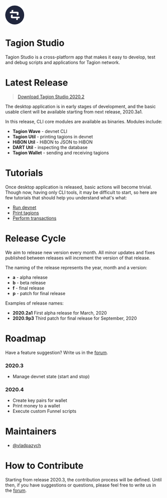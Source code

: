 <a href="https://tagion.org"><img alt="tagion logo" src="https://github.com/tagion/resources/raw/master/branding/logomark.svg?sanitize=true" alt="tagion.org" height="60"></a>

# Tagion Studio

Tagion Studio is a cross-platform app that makes it easy to develop, test and debug scripts and applications for Tagion network.

# Latest Release

> [Download Tagion Studio 2020.2](https://github.com/tagion/studio/releases)

The desktop application is in early stages of development, and the basic usable client will be available starting from next release, 2020.3a1.

In this release, CLI core modules are available as binaries. Modules include:

* **Tagion Wave** - devnet CLI
* **Tagion Util** - printing tagions in devnet
* **HiBON Util** - HiBON to JSON to HiBON
* **DART Util** - inspecting the database
* **Tagion Wallet** - sending and receiving tagions

# Tutorials

Once desktop application is released, basic actions will become trivial. Though now, having only CLI tools, it may be difficult to start, so here are few tutorials that should help you understand what's what:

* [Run devnet]()
* [Print tagions]()
* [Perform transactions]()

# Release Cycle

We aim to release new version every month. All minor updates and fixes published between releases will increment the version of that release.

The naming of the release represents the year, month and a version:

* **a** - alpha release
* **b** - beta release
* **f** - final release
* **p** - patch for final release

Examples of release names:

* **2020.2a1** First alpha release for March, 2020
* **2020.9p3** Third patch for final release for September, 2020

# Roadmap

Have a feature suggestion? Write us in the [forum](https://forum.tagion.org/t/starting-tagion-studio-project/28).

### 2020.3

* Manage devnet state (start and stop)

### 2020.4

* Create key pairs for wallet
* Print money to a wallet
* Execute custom Funnel scripts

# Maintainers

* [@vladpazych](https://github.com/vladpazych)

# How to Contribute

Starting from release 2020.3, the contribution process will be defined. Until then, if you have suggestions or questions, please feel free to write us in the [forum](https://forum.tagion.org/t/starting-tagion-studio-project/28).

